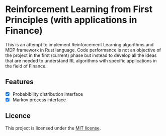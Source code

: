# Reinforcement Learning from First Principles (with applications in Finance)

This is an attempt to implement Reinforcement Learning algorithms and MDP framework in Rust language. Code performance is not an objective of the project in the first (current) phase but instead to develop all the ideas that are needed to understand RL algorithms with specific applications in the field of Finance.

## Features

- [x] Probabibility distribution interface
- [x] Markov process interface

## Licence
This project is licensed under the [MIT license].

[MIT license]: LICENSE-MIT
